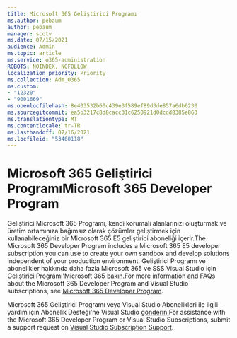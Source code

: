 ```yaml
---
title: Microsoft 365 Geliştirici Programı
ms.author: pebaum
author: pebaum
manager: scotv
ms.date: 07/15/2021
audience: Admin
ms.topic: article
ms.service: o365-administration
ROBOTS: NOINDEX, NOFOLLOW
localization_priority: Priority
ms.collection: Adm_O365
ms.custom:
- "12320"
- "9001669"
ms.openlocfilehash: 8e403532b60c439e3f589ef89d3de857a6db6230
ms.sourcegitcommit: ea5b3217c8d8cacc31c6250921d0dcdd8385e863
ms.translationtype: MT
ms.contentlocale: tr-TR
ms.lasthandoff: 07/16/2021
ms.locfileid: "53460118"
---
```

# <a name="microsoft-365-developer-program"></a><span data-ttu-id="3c785-102">Microsoft 365 Geliştirici Programı</span><span class="sxs-lookup"><span data-stu-id="3c785-102">Microsoft 365 Developer Program</span></span>

<span data-ttu-id="3c785-103">Geliştirici Microsoft 365 Programı, kendi korumalı alanlarınızı oluşturmak ve üretim ortamınıza bağımsız olarak çözümler geliştirmek için kullanabileceğiniz bir Microsoft 365 E5 geliştirici aboneliği içerir.</span><span class="sxs-lookup"><span data-stu-id="3c785-103">The Microsoft 365 Developer Program includes a Microsoft 365 E5 developer subscription you can use to create your own sandbox and develop solutions independent of your production environment.</span></span> <span data-ttu-id="3c785-104">Geliştirici Programı ve abonelikler hakkında daha fazla Microsoft 365 ve SSS Visual Studio için Geliştirici Programı'Microsoft 365 [bakın.](/office/developer-program/microsoft-365-developer-program)</span><span class="sxs-lookup"><span data-stu-id="3c785-104">For more information and FAQs about the Microsoft 365 Developer Program and Visual Studio subscriptions, see [Microsoft 365 Developer Program](/office/developer-program/microsoft-365-developer-program).</span></span>

<span data-ttu-id="3c785-105">Microsoft 365 Geliştirici Programı veya Visual Studio Abonelikleri ile ilgili yardım için Abonelik Desteği'ne Visual Studio [gönderin.](https://visualstudio.microsoft.com/subscriptions/support/)</span><span class="sxs-lookup"><span data-stu-id="3c785-105">For assistance with the Microsoft 365 Developer Program or Visual Studio Subscriptions, submit a support request on [Visual Studio Subscription Support](https://visualstudio.microsoft.com/subscriptions/support/).</span></span>